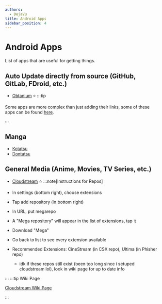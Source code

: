 ```yaml
---
authors:
  - DejaVu
title: Android Apps
sidebar_position: 4
---
```

# Android Apps
List of apps that are useful for getting things.

## Auto Update directly from source (GitHub, GitLab, FDroid, etc.)
- [Obtanium](https://github.com/ImranR98/Obtainium) ⭐
:::tip

Some apps are more complex than just adding their links, some of these apps can be found [here](https://apps.obtainium.imranr.dev/).

:::
## Manga
- [Kotatsu](https://kotatsu.app/)
- [Dontatsu](https://discord.gg/dantotsu)
## General Media (Anime, Movies, TV Series, etc.)
- [Cloudstream](https://github.com/recloudstream/cloudstream) ⭐
:::note[Instructions for Repos]

- In settings (bottom right), choose extensions
- Tap add repository (in bottom right)
- In URL, put megarepo
- A "Mega repository" will appear in the list of extensions, tap it
- Download "Mega"
- Go back to list to see every extension available
- Recommended Extensions: CineStream (in CSX repo), Ultima (in Phisher repo)
  - idk if these repos still exist (been too long since i setuped cloudstream lol), look in wiki page for up to date info

:::
:::tip Wiki Page

[Cloudstream Wiki Page](https://cloudstream.miraheze.org/wiki/Main_Page)

:::